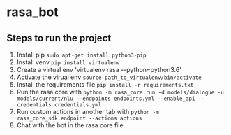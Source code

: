 # rasa_bot
## Steps to run the project
1. Install pip `sudo apt-get install python3-pip`
2. Install venv `pip install virtualenv`
3. Create a virtual env 'virtualenv rasa --python=python3.6'
4. Activate the virual env `source path_to_virtualenv/bin/activate`
4. Install the requirements file `pip install -r requirements.txt`
5. Run the rasa core with `python -m rasa_core.run -d models/dialogue -u models/current/nlu --endpoints endpoints.yml --enable_api --credentials credentials.yml`
6. Run custom actions in another tab with `python -m rasa_core_sdk.endpoint --actions actions`
7. Chat with the bot in the rasa core file. 
